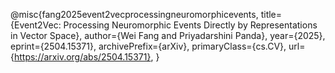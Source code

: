 @misc{fang2025event2vecprocessingneuromorphicevents,
      title={Event2Vec: Processing Neuromorphic Events Directly by Representations in Vector Space}, 
      author={Wei Fang and Priyadarshini Panda},
      year={2025},
      eprint={2504.15371},
      archivePrefix={arXiv},
      primaryClass={cs.CV},
      url={https://arxiv.org/abs/2504.15371}, 
}